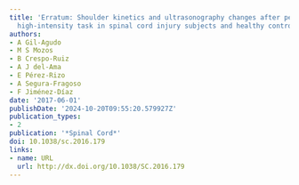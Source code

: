 ```yaml
---
title: 'Erratum: Shoulder kinetics and ultrasonography changes after performing a
  high-intensity task in spinal cord injury subjects and healthy controls'
authors:
- A Gil-Agudo
- M S Mozos
- B Crespo-Ruiz
- A J del-Ama
- E Pérez-Rizo
- A Segura-Fragoso
- F Jiménez-Díaz
date: '2017-06-01'
publishDate: '2024-10-20T09:55:20.579927Z'
publication_types:
- 2
publication: '*Spinal Cord*'
doi: 10.1038/sc.2016.179
links:
- name: URL
  url: http://dx.doi.org/10.1038/SC.2016.179
---
```

